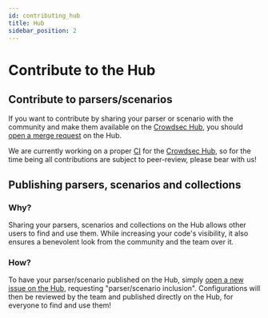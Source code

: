 ```yaml
---
id: contributing_hub
title: Hub
sidebar_position: 2
---
```


# Contribute to the Hub

## Contribute to parsers/scenarios

If you want to contribute by sharing your parser or scenario with the community and make them available on the [Crowdsec Hub](https://hub.crowdsec.net/), you should [open a merge request](https://github.com/crowdsecurity/hub/pulls) on the Hub.

We are currently working on a proper [CI](https://en.wikipedia.org/wiki/Continuous_integration) for the [Crowdsec Hub](https://hub.crowdsec.net/), so for the time being all contributions are subject to peer-review, please bear with us!

## Publishing parsers, scenarios and collections

### Why?

Sharing your parsers, scenarios and collections on the Hub allows other users to find and use them. While increasing your code's visibility, it also ensures a benevolent look from the community and the team over it.

### How?

To have your parser/scenario published on the Hub, simply [open a new issue on the Hub](https://github.com/crowdsecurity/hub/issues/new), requesting "parser/scenario inclusion". Configurations will then be reviewed by the team and published directly on the Hub, for everyone to find and use them!
